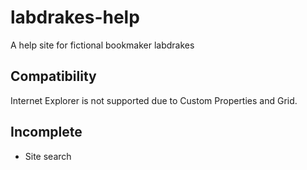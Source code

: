 # labdrakes-help
A help site for fictional bookmaker labdrakes

## Compatibility
Internet Explorer is not supported due to Custom Properties and Grid.

## Incomplete
- Site search
